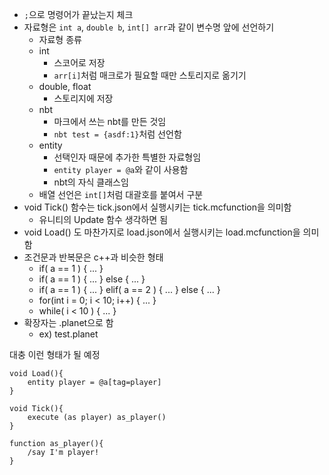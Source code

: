 - `;`으로 명령어가 끝났는지 체크
- 자료형은 `int a`, `double b`, `int[] arr`과 같이 변수명 앞에 선언하기
	- 자료형 종류
	- int
		- 스코어로 저장
		- `arr[i]`처럼 매크로가 필요할 때만 스토리지로 옮기기
	- double, float
		- 스토리지에 저장
	- nbt
		- 마크에서 쓰는 nbt를 만든 것임
		- `nbt test = {asdf:1}`처럼 선언함
	- entity
		- 선택인자 때문에 추가한 특별한 자료형임
		- `entity player = @a`와 같이 사용함
		- nbt의 자식 클래스임
	- 배열 선언은 `int[]`처럼 대괄호를 붙여서 구분
- void Tick() 함수는 tick.json에서 실행시키는 tick.mcfunction을 의미함
	- 유니티의 Update 함수 생각하면 됨
- void Load() 도 마찬가지로 load.json에서 실행시키는 load.mcfunction을 의미함
- 조건문과 반복문은 c++과 비슷한 형태
	- if( a == 1 ) { ... }
	- if( a == 1 ) { ... } else { ... }
	- if( a == 1 ) { ... } elif( a == 2 ) { ... } else { ... }
	- for(int i = 0; i < 10; i++) { ... }
	- while( i < 10 ) { ... }
- 확장자는 .planet으로 함
	- ex) test.planet




대충 이런 형태가 될 예정
```
void Load(){
	entity player = @a[tag=player]
}

void Tick(){
	execute (as player) as_player()
}

function as_player(){
	/say I'm player!
}
```